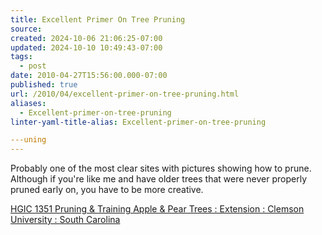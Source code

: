 ```yaml
---
title: Excellent Primer On Tree Pruning
source: 
created: 2024-10-06 21:06:25-07:00
updated: 2024-10-10 10:49:43-07:00
tags:
  - post
date: 2010-04-27T15:56:00.000-07:00
published: true
url: /2010/04/excellent-primer-on-tree-pruning.html
aliases:
  - Excellent-primer-on-tree-pruning
linter-yaml-title-alias: Excellent-primer-on-tree-pruning

---uning
---
```



Probably one of the most clear sites with pictures showing how to prune.  Although if you're like me and have older trees that were never properly pruned early on, you have to be more creative.  
  
[HGIC 1351 Pruning & Training Apple & Pear Trees : Extension : Clemson University : South Carolina](http://www.clemson.edu/extension/hgic/plants/vegetables/tree_fruits_nuts/hgic1351.html)
